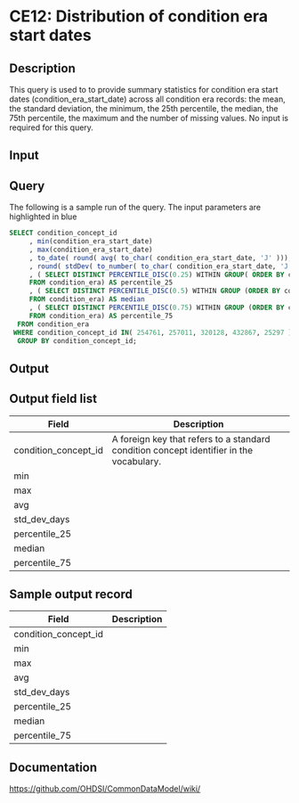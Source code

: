 # CE12: Distribution of condition era start dates

## Description
This query is used to to provide summary statistics for condition era start dates (condition_era_start_date) across all condition era records: the mean, the standard deviation, the minimum, the 25th percentile, the median, the 75th percentile, the maximum and the number of missing values. No input is required for this query.

## Input <None>

## Query
The following is a sample run of the query. The input parameters are highlighted in  blue

```sql
SELECT condition_concept_id
     , min(condition_era_start_date)
     , max(condition_era_start_date)
     , to_date( round( avg( to_char( condition_era_start_date, 'J' ))), 'J')
     , round( stdDev( to_number( to_char( condition_era_start_date, 'J' ), 9999999 ))) AS std_dev_days
     , ( SELECT DISTINCT PERCENTILE_DISC(0.25) WITHIN GROUP( ORDER BY condition_era_start_date ) over () 
     FROM condition_era) AS percentile_25
     , ( SELECT DISTINCT PERCENTILE_DISC(0.5) WITHIN GROUP (ORDER BY condition_era_start_date ) over ()
     FROM condition_era) AS median
     , ( SELECT DISTINCT PERCENTILE_DISC(0.75) WITHIN GROUP (ORDER BY condition_era_start_date ) over ()
     FROM condition_era) AS percentile_75
  FROM condition_era
 WHERE condition_concept_id IN( 254761, 257011, 320128, 432867, 25297 )
  GROUP BY condition_concept_id;
```

## Output

## Output field list

|  Field |  Description |
| --- | --- |
| condition_concept_id | A foreign key that refers to a standard condition concept identifier in the vocabulary. |
| min |   |
| max |   |
| avg |   |
| std_dev_days |   |
| percentile_25 |   |
| median |   |
| percentile_75 |   |

## Sample output record

|  Field |  Description |
| --- | --- |
| condition_concept_id |   |
| min |   |
| max |   |
| avg |   |
| std_dev_days |   |
| percentile_25 |   |
| median |   |
| percentile_75 |   |

## Documentation
https://github.com/OHDSI/CommonDataModel/wiki/
